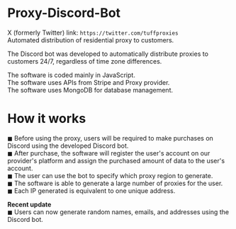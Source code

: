 # Proxy-Discord-Bot
X (formerly Twitter) link: `https://twitter.com/tuffproxies` <br />
Automated distribution of residential proxy to customers.

The Discord bot was developed to automatically distribute proxies to customers 24/7, regardless of time zone differences.

The software is coded mainly in JavaScript.<br />
The software uses APIs from Stripe and Proxy provider.<br />
The software uses MongoDB for database management.

# How it works
◼ Before using the proxy, users will be required to make purchases on Discord using the developed Discord bot.<br />
◼ After purchase, the software will register the user's account on our provider's platform and assign the purchased amount of data to the user's account.<br />
◼ The user can use the bot to specify which proxy region to generate.<br />
◼ The software is able to generate a large number of proxies for the user.<br />
◼ Each IP generated is equivalent to one unique address.

**Recent update**<br />
◼ Users can now generate random names, emails, and addresses using the Discord bot.
